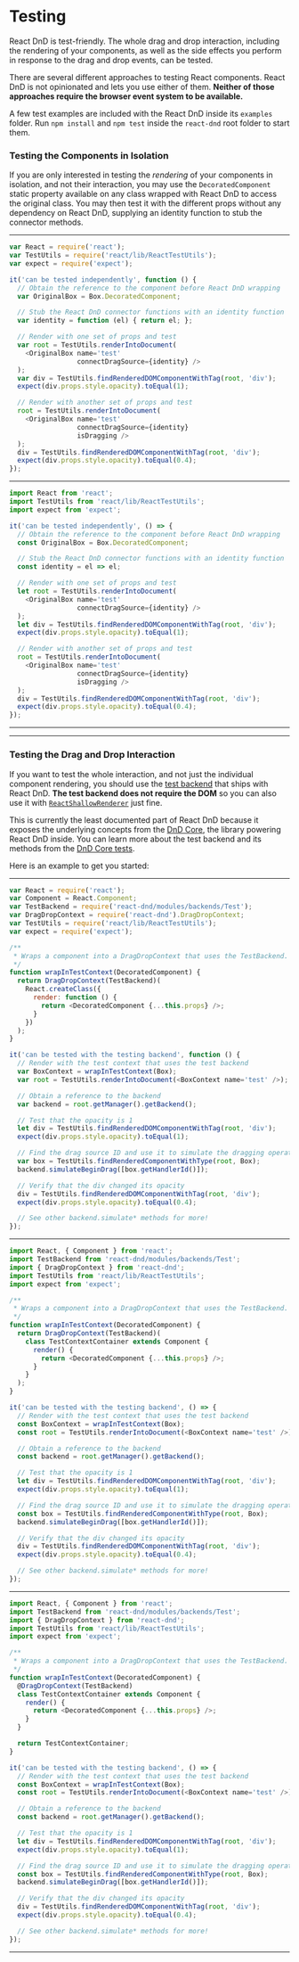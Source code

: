 Testing
===================

React DnD is test-friendly. The whole drag and drop interaction, including the rendering of your components, as well as the side effects you perform in response to the drag and drop events, can be tested.

There are several different approaches to testing React components. React DnD is not opinionated and lets you use either of them. **Neither of those approaches require the browser event system to be available.**

A few test examples are included with the React DnD inside its `examples` folder. Run `npm install` and `npm test` inside the `react-dnd` root folder to start them.

### Testing the Components in Isolation

If you are only interested in testing the *rendering* of your components in isolation, and not their interaction, you may use the `DecoratedComponent` static property available on any class wrapped with React DnD to access the original class. You may then test it with the different props without any dependency on React DnD, supplying an identity function to stub the connector methods.

-------------------
```js
var React = require('react');
var TestUtils = require('react/lib/ReactTestUtils');
var expect = require('expect');

it('can be tested independently', function () {
  // Obtain the reference to the component before React DnD wrapping
  var OriginalBox = Box.DecoratedComponent;

  // Stub the React DnD connector functions with an identity function
  var identity = function (el) { return el; };

  // Render with one set of props and test
  var root = TestUtils.renderIntoDocument(
    <OriginalBox name='test'
                 connectDragSource={identity} />
  );
  var div = TestUtils.findRenderedDOMComponentWithTag(root, 'div');
  expect(div.props.style.opacity).toEqual(1);

  // Render with another set of props and test
  root = TestUtils.renderIntoDocument(
    <OriginalBox name='test'
                 connectDragSource={identity}
                 isDragging />
  );
  div = TestUtils.findRenderedDOMComponentWithTag(root, 'div');
  expect(div.props.style.opacity).toEqual(0.4);
});
```
-------------------
```js
import React from 'react';
import TestUtils from 'react/lib/ReactTestUtils';
import expect from 'expect';

it('can be tested independently', () => {
  // Obtain the reference to the component before React DnD wrapping
  const OriginalBox = Box.DecoratedComponent;

  // Stub the React DnD connector functions with an identity function
  const identity = el => el;

  // Render with one set of props and test
  let root = TestUtils.renderIntoDocument(
    <OriginalBox name='test'
                 connectDragSource={identity} />
  );
  let div = TestUtils.findRenderedDOMComponentWithTag(root, 'div');
  expect(div.props.style.opacity).toEqual(1);

  // Render with another set of props and test
  root = TestUtils.renderIntoDocument(
    <OriginalBox name='test'
                 connectDragSource={identity}
                 isDragging />
  );
  div = TestUtils.findRenderedDOMComponentWithTag(root, 'div');
  expect(div.props.style.opacity).toEqual(0.4);
});
```
-------------------

-------------------

### Testing the Drag and Drop Interaction

If you want to test the whole interaction, and not just the individual component rendering, you should use the [test backend](/docs-test-backend.html) that ships with React DnD. **The test backend does not require the DOM** so you can also use it with [`ReactShallowRenderer`](https://facebook.github.io/react/docs/test-utils.html#shallow-rendering) just fine.

This is currently the least documented part of React DnD because it exposes the underlying concepts from the [DnD Core](https://github.com/gaearon/dnd-core), the library powering React DnD inside. You can learn more about the test backend and its methods from the [DnD Core tests](https://github.com/gaearon/dnd-core/tree/v1.1.0/src/__tests__).

Here is an example to get you started:

-------------------
```js
var React = require('react');
var Component = React.Component;
var TestBackend = require('react-dnd/modules/backends/Test');
var DragDropContext = require('react-dnd').DragDropContext;
var TestUtils = require('react/lib/ReactTestUtils');
var expect = require('expect');

/**
 * Wraps a component into a DragDropContext that uses the TestBackend.
 */
function wrapInTestContext(DecoratedComponent) {
  return DragDropContext(TestBackend)(
    React.createClass({
      render: function () {
        return <DecoratedComponent {...this.props} />;
      }
    })
  );
}

it('can be tested with the testing backend', function () {
  // Render with the test context that uses the test backend
  var BoxContext = wrapInTestContext(Box);
  var root = TestUtils.renderIntoDocument(<BoxContext name='test' />);

  // Obtain a reference to the backend
  var backend = root.getManager().getBackend();

  // Test that the opacity is 1
  let div = TestUtils.findRenderedDOMComponentWithTag(root, 'div');
  expect(div.props.style.opacity).toEqual(1);

  // Find the drag source ID and use it to simulate the dragging operation
  var box = TestUtils.findRenderedComponentWithType(root, Box);
  backend.simulateBeginDrag([box.getHandlerId()]);

  // Verify that the div changed its opacity
  div = TestUtils.findRenderedDOMComponentWithTag(root, 'div');
  expect(div.props.style.opacity).toEqual(0.4);

  // See other backend.simulate* methods for more!
});
```
-------------------
```js
import React, { Component } from 'react';
import TestBackend from 'react-dnd/modules/backends/Test';
import { DragDropContext } from 'react-dnd';
import TestUtils from 'react/lib/ReactTestUtils';
import expect from 'expect';

/**
 * Wraps a component into a DragDropContext that uses the TestBackend.
 */
function wrapInTestContext(DecoratedComponent) {
  return DragDropContext(TestBackend)(
    class TestContextContainer extends Component {
      render() {
        return <DecoratedComponent {...this.props} />;
      }
    }
  );
}

it('can be tested with the testing backend', () => {
  // Render with the test context that uses the test backend
  const BoxContext = wrapInTestContext(Box);
  const root = TestUtils.renderIntoDocument(<BoxContext name='test' />);

  // Obtain a reference to the backend
  const backend = root.getManager().getBackend();

  // Test that the opacity is 1
  let div = TestUtils.findRenderedDOMComponentWithTag(root, 'div');
  expect(div.props.style.opacity).toEqual(1);

  // Find the drag source ID and use it to simulate the dragging operation
  const box = TestUtils.findRenderedComponentWithType(root, Box);
  backend.simulateBeginDrag([box.getHandlerId()]);

  // Verify that the div changed its opacity
  div = TestUtils.findRenderedDOMComponentWithTag(root, 'div');
  expect(div.props.style.opacity).toEqual(0.4);

  // See other backend.simulate* methods for more!
});
```
-------------------
```js
import React, { Component } from 'react';
import TestBackend from 'react-dnd/modules/backends/Test';
import { DragDropContext } from 'react-dnd';
import TestUtils from 'react/lib/ReactTestUtils';
import expect from 'expect';

/**
 * Wraps a component into a DragDropContext that uses the TestBackend.
 */
function wrapInTestContext(DecoratedComponent) {
  @DragDropContext(TestBackend)
  class TestContextContainer extends Component {
    render() {
      return <DecoratedComponent {...this.props} />;
    }
  }

  return TestContextContainer;
}

it('can be tested with the testing backend', () => {
  // Render with the test context that uses the test backend
  const BoxContext = wrapInTestContext(Box);
  const root = TestUtils.renderIntoDocument(<BoxContext name='test' />);

  // Obtain a reference to the backend
  const backend = root.getManager().getBackend();

  // Test that the opacity is 1
  let div = TestUtils.findRenderedDOMComponentWithTag(root, 'div');
  expect(div.props.style.opacity).toEqual(1);

  // Find the drag source ID and use it to simulate the dragging operation
  const box = TestUtils.findRenderedComponentWithType(root, Box);
  backend.simulateBeginDrag([box.getHandlerId()]);

  // Verify that the div changed its opacity
  div = TestUtils.findRenderedDOMComponentWithTag(root, 'div');
  expect(div.props.style.opacity).toEqual(0.4);

  // See other backend.simulate* methods for more!
});
```
-------------------